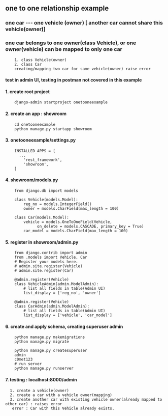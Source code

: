 ## one to one relationship example
### one car --- one vehicle (owner) [ another car cannot share this vehicle(owner)]

### one car belongs to one owner(class Vehicle), or one owner(vehicle) can be mapped to only one car

        1. class Vehicle(owner) 
        2. class Car 
        creating/mapping two car for same vehicle(owner) raise error


#### test in admin UI, testing in postman not covered in this example


#### 1. create root project

        django-admin startproject onetooneexample
        
#### 2. create an app : showroom

        cd onetooneexample
        python manage.py startapp showroom

#### 3. onetooneexample/settings.py

        INSTALLED_APPS = [
          ...
            'rest_framework',
            'showroom',
        ]

#### 4. showroom/models.py

        from django.db import models 

        class Vehicle(models.Model): 
            reg_no = models.IntegerField() 
            owner = models.CharField(max_length = 100) 

        class Car(models.Model): 
            vehicle = models.OneToOneField(Vehicle,  
                  on_delete = models.CASCADE, primary_key = True) 
            car_model = models.CharField(max_length = 100) 





#### 5. register in showroom/admin.py 


        from django.contrib import admin
        from .models import Vehicle, Car
        # Register your models here.
        # admin.site.register(Vehicle)
        # admin.site.register(Car)

        @admin.register(Vehicle)
        class VehicleAdmin(admin.ModelAdmin):
            # list all fields in table(Admin UI)
            list_display = ['reg_no', 'owner']

        @admin.register(Vehicle)
        class CarAdmin(admin.ModelAdmin):
            # list all fields in table(Admin UI)
            list_display = ['vehicle', 'car_model']
	


#### 6. create and apply schema, creating superuser admin

        python manage.py makemigrations
        python manage.py migrate

        python manage.py createsuperuser
        admin 
        c0met123
        # run server
        python manage.py runserver


#### 7. testing : localhost:8000/admin

      1. create a vehicle(owner)
      2. create a car with a vehicle owner(mapping)
      3. create another car with existing vehicle owner(already mapped to other car) : raises error
       error : Car with this Vehicle already exists.


